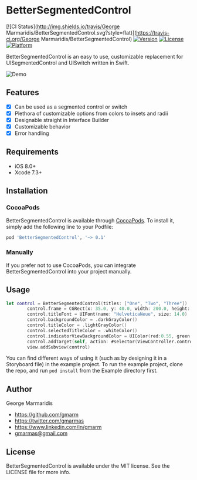 # BetterSegmentedControl

[![CI Status](http://img.shields.io/travis/George Marmaridis/BetterSegmentedControl.svg?style=flat)](https://travis-ci.org/George Marmaridis/BetterSegmentedControl)
[![Version](https://img.shields.io/cocoapods/v/BetterSegmentedControl.svg?style=flat)](http://cocoapods.org/pods/BetterSegmentedControl)
[![License](https://img.shields.io/cocoapods/l/BetterSegmentedControl.svg?style=flat)](http://cocoapods.org/pods/BetterSegmentedControl)
[![Platform](https://img.shields.io/cocoapods/p/BetterSegmentedControl.svg?style=flat)](http://cocoapods.org/pods/BetterSegmentedControl)

BetterSegmentedControl is an easy to use, customizable replacement for UISegmentedControl and UISwitch written in Swift.

![Demo](https://media.giphy.com/media/3oGRFxAEaoAAjqnZ6g/giphy.gif)

## Features

- [x] Can be used as a segmented control or switch
- [x] Plethora of customizable options from colors to insets and radii
- [x] Designable straight in Interface Builder
- [x] Customizable behavior
- [x] Error handling

## Requirements

- iOS 8.0+
- Xcode 7.3+

## Installation

### CocoaPods

BetterSegmentedControl is available through [CocoaPods](http://cocoapods.org). To install
it, simply add the following line to your Podfile:

```ruby
pod 'BetterSegmentedControl', '~> 0.1'
```

### Manually

If you prefer not to use CocoaPods, you can integrate BetterSegmentedControl into your project manually.

## Usage

```swift
let control = BetterSegmentedControl(titles: ["One", "Two", "Three"])
        control.frame = CGRect(x: 35.0, y: 40.0, width: 200.0, height: 30.0)
        control.titleFont = UIFont(name: "HelveticaNeue", size: 14.0)
        control.backgroundColor = .darkGrayColor()
        control.titleColor = .lightGrayColor()
        control.selectedTitleColor = .whiteColor()
        control.indicatorViewBackgroundColor = UIColor(red:0.55, green:0.26, blue:0.86, alpha:1.00)
        control.addTarget(self, action: #selector(ViewController.controlValueChanged(_:)), forControlEvents: .ValueChanged)
        view.addSubview(control)
```
You can find different ways of using it (such as by designing it in a Storyboard file) in the example project. To run the example project, clone the repo, and run `pod install` from the Example directory first.

## Author

George Marmaridis

- https://github.com/gmarm
- https://twitter.com/gmarmas
- https://www.linkedin.com/in/gmarm
- gmarmas@gmail.com

## License

BetterSegmentedControl is available under the MIT license. See the LICENSE file for more info.

